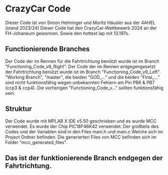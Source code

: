 # CrazyCar Code

Dieser Code ist von Simon Helminger und Moritz Häusler aus der 4AHEL (stand 2023/24)
Dieser Code hat den CrazyCar-Wettbewerb 2024 an der FH-Johaneum gewonnen.
Sowie den hottest lap mit 13.197s.

## Functionierende Branches

Der Code der im Rennen für die Fahrtrichtung benützt wurde ist im Branch "Functioning_Code_v8_Right".
Der Code der im Rennen entgegengesetzt der Fahrtrichtung benützt wurde ist im Branch "Functioning_Code_v9_Left".
"Working Branch", "master", die beiden "GOD_..." und die beiden "Final_..." sind nicht funktionsfähig wegen unbekannten Fehlern am Pin PB6 & PB7 (ccp3 & ccp4).
Die vorherigen "Functioning_Code_v..." sollten funktionsfähig sein.

## Struktur

Der Code wurde mit MPLAB X IDE v5.50 geschrieben und es wurde MCC verwendet.
Es wurde der Chip PIC18F46K42 verwendet.
Der großteils des Codes und der Variablen sind in den Files main.h und main.c Welche sich im Project Ordner befinden.
Die generierten Files von MCC befinden sich im Folder "mcc_generated_files".

## Das ist der funktionierende Branch endgegen der Fahrtrichtung.
